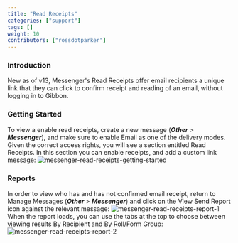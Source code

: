 ```yaml
---
title: "Read Receipts"
categories: ["support"]
tags: []
weight: 10
contributors: ["rossdotparker"]
---
```


### Introduction

New as of v13, Messenger's Read Receipts offer email recipients a unique link that they can click to confirm receipt and reading of an email, without logging in to Gibbon.

### Getting Started

To view a enable read receipts, create a new message (___Other___ > ___Messenger___), and make sure to enable Email as one of the delivery modes. Given the correct access rights, you will see a section entitled Read Receipts. In this section you can enable receipts, and add a custom link message: ![messenger-read-receipts-getting-started](/wp/2016/11/Messenger-Read-Receipts-Getting-Started-1024x333.png)

### Reports

In order to view who has and has not confirmed email receipt, return to Manage Messages (___Other___ > ___Messenger___) and click on the View Send Report icon against the relevant message: ![messenger-read-receipts-report-1](/wp/2016/11/Messenger-Read-Receipts-Report-1.png) When the report loads, you can use the tabs at the top to choose between viewing results By Recipient and By Roll/Form Group: ![messenger-read-receipts-report-2](/wp/2016/11/Messenger-Read-Receipts-Report-2-1024x638.png)
